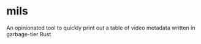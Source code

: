 # mils
An opinionated tool to quickly print out a table of video metadata written in garbage-tier Rust
